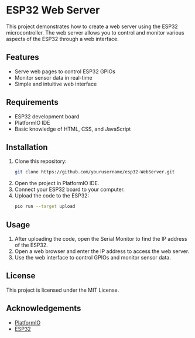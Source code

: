 # ESP32 Web Server

This project demonstrates how to create a web server using the ESP32 microcontroller. The web server allows you to control and monitor various aspects of the ESP32 through a web interface.

## Features

- Serve web pages to control ESP32 GPIOs
- Monitor sensor data in real-time
- Simple and intuitive web interface

## Requirements

- ESP32 development board
- PlatformIO IDE
- Basic knowledge of HTML, CSS, and JavaScript

## Installation

1. Clone this repository:
    ```sh
    git clone https://github.com/yourusername/esp32-WebServer.git
    ```
2. Open the project in PlatformIO IDE.
3. Connect your ESP32 board to your computer.
4. Upload the code to the ESP32:
    ```sh
    pio run --target upload
    ```

## Usage

1. After uploading the code, open the Serial Monitor to find the IP address of the ESP32.
2. Open a web browser and enter the IP address to access the web server.
3. Use the web interface to control GPIOs and monitor sensor data.

## License

This project is licensed under the MIT License. 

## Acknowledgements

- [PlatformIO](https://platformio.org/)
- [ESP32](https://www.espressif.com/en/products/socs/esp32)

